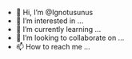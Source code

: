 - 👋 Hi, I’m @Ignotusunus
- 👀 I’m interested in ...
- 🌱 I’m currently learning ...
- 💞️ I’m looking to collaborate on ...
- 📫 How to reach me ...

<!---
Ignotusunus/Ignotusunus is a ✨ special ✨ repository because its `README.md` (this file) appears on your GitHub profile.
You can click the Preview link to take a look at your changes.
--->
